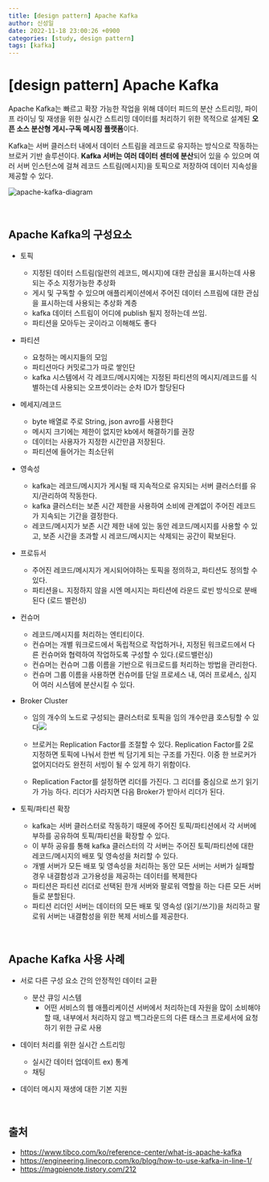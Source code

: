 ```yaml
---
title: [design pattern] Apache Kafka
author: 신성일
date: 2022-11-18 23:00:26 +0900
categories: [study, design pattern]
tags: [kafka]
---
```


# [design pattern] Apache Kafka

Apache Kafka는 빠르고 확장 가능한 작업을 위해 데이터 피드의 분산 스트리밍, 파이프 라이닝 및 재생을 위한 실시간 스트리밍 데이터를 처리하기 위한 목적으로 설계된 **오픈 소스 분산형 게시-구독 메시징 플랫폼**이다.

Kafka는 서버 클러스터 내에서 데이터 스트림을 레코드로 유지하는 방식으로 작동하는 브로커 기반 솔루션이다. 
**Kafka 서버는 여러 데이터 센터에 분산**되어 있을 수 있으며 여러 서버 인스턴스에 걸쳐 레코드 스트림(메시지)을 토픽으로 저장하여 데이터 지속성을 제공할 수 있다.

![apache-kafka-diagram](https://img1.daumcdn.net/thumb/R1280x0/?scode=mtistory2&fname=https%3A%2F%2Fk.kakaocdn.net%2Fdn%2Fck4S1p%2FbtrHidLCGPh%2FCWQuDkA1iT27aG8ICQMXS0%2Fimg.png)

<br/>

## Apache Kafka의 구성요소

- 토픽
  - 지정된 데이터 스트림(일련의 레코드, 메시지)에 대한 관심을 표시하는데 사용되는 주소 지정가능한 추상화
  - 게시 및 구독할 수 있으며 애플리케이션에서 주어진 데이터 스프림에 대한 관심을 표시하는데 사용되는 추상화 계층
  - kafka 데이터 스트림이 어디에 publish 될지 정하는데 쓰임. 
  - 파티션을 모아두는 곳이라고 이해해도 좋다
  
- 파티션
  - 요청하는 메시지들의 모임
  - 파티션마다 커밋로그가 따로 쌓인단
  - kafka 시스템에서 각 레코드/메시지에는 지정된 파티션의 메시지/레코드를 식별하는데 사용되는 오프셋이라는 순차 ID가 할당된다
  
- 메세지/레코드
  
  - byte 배열로 주로 String, json avro를 사용한다
  - 메시지 크기에는 제한이 없지만 kb에서 해결하기를 권장
  - 데이터는 사용자가 지정한 시간만큼 저장된다.
  - 파티션에 들어가는 최소단위
  
- 영속성
  - kafka는 레코드/메시지가 게시될 때 지속적으로 유지되는 서버 클러스터를 유지/관리하여 작동한다.
  - kafka 클러스터는 보존 시간 제한을 사용하여 소비에 관계없이 주어진 레코드가 지속되는 기간을 결정한다.
  - 레코드/메시지가 보존 시간 제한 내에 있는 동안 레코드/메시지를 사용할 수 있고, 보존 시간을 초과할 시 레코드/메시지는 삭제되는 공간이 확보된다.

- 프로듀서
  - 주어진 레코드/메시지가 게시되어야하는 토픽을 정의하고, 파티션도 정의할 수 있다.
  - 파티션을ㄴ 지정하지 않을 시엔 메시지는 파티션에 라운드 로빈 방식으로 분배된다 (로드 밸런싱)

- 컨슈머
  - 레코드/메시지를 처리하는 엔티티이다.
  - 컨슈머는 개별 워크로드에서 독립적으로 작업하거나, 지정된 워크로드에서 다른 컨슈머와 협력하여 작업하도록 구성할 수 있다.(로드밸런싱)
  - 컨슈머는 컨슈머 그룹 이름을 기반으로 워크로드를 처리하는 방법을 관리한다.
  - 컨슈머 그룹 이름을 사용하면 컨슈머를 단일 프로세스 내, 여러 프로세스, 심지어 여러 시스템에 분산시킬 수 있다. 

- Broker Cluster

  - 임의 개수의 노드로 구성되는 클러스터로 토픽을 임의 개수만큼 호스팅할 수 있다![](https://img1.daumcdn.net/thumb/R1280x0/?scode=mtistory2&fname=https%3A%2F%2Fk.kakaocdn.net%2Fdn%2FHGHiD%2FbtrHjdc01IC%2FgvZkjf0hkdBLuxAK8kSpD0%2Fimg.png)

  - 브로커는 Replication Factor를 조절할 수 있다. Replication Factor를 2로 지정하면 토픽에 나눠서 한번 씩 담기게 되는 구조를 가진다. 이중 한 브로커가 없어지더라도 완전히 서빙이 될 수 있게 하기 위함이다.
  - Replication Factor를 설정하면 리더를 가진다. 그 리더를 중심으로 쓰기 읽기가 가능 하다. 리더가 사라지면 다음 Broker가 받아서 리더가 된다.

- 토픽/파티션 확장

  - kafka는 서버 클러스터로 작동하기 때문에 주어진 토픽/파티션에서 각 서버에 부하를 공유하여 토픽/파티션을 확장할 수 있다.
  - 이 부하 공유를 통해 kafka 클러스터의 각 서버는 주어진 토픽/파티션에 대한 레코드/메시지의 배포 및 영속성을 처리할 수 있다.
  - 개별 서버가 모든 배포 및 영속성을 처리하는 동안 모든 서버는 서버가 실패할 경우 내결함성과 고가용성을 제공하는 데이터를 복제한다
  - 파티션은 파티션 리더로 선택된 한개 서버와 팔로워 역할을 하는 다른 모든 서버들로 분할된다. 
  - 파티션 리더인 서버는 데이터의 모든 배포 및 영속성 (읽기/쓰기)을 처리하고 팔로워 서버는 내결함성을 위한 복제 서비스를 제공한다.

<br/>

## Apache Kafka 사용 사례

- 서로 다른 구성 요소 간의 안정적인 데이터 교환
  - 분산 큐잉 시스템
    - 어떤 서비스의 웹 애플리케이션 서버에서 처리하는데 자원을 많이 소비해야할 때, 내부에서 처리하지 않고 백그라운드의 다른 태스크 프로세서에 요청하기 위한 규로 사용

- 데이터 처리를 위한 실시간 스트리밍
  - 실시간 데이터 업데이트 ex) 통계
  - 채팅

- 데이터 메시지 재생에 대한 기본 지원

<br/>

## 출처

- https://www.tibco.com/ko/reference-center/what-is-apache-kafka
- https://engineering.linecorp.com/ko/blog/how-to-use-kafka-in-line-1/
- https://magpienote.tistory.com/212
